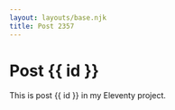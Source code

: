 ```yaml
---
layout: layouts/base.njk
title: Post 2357
---
```


# Post {{ id }}

This is post {{ id }} in my Eleventy project.

